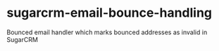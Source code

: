 sugarcrm-email-bounce-handling
==============================

Bounced email handler which marks bounced addresses as invalid in SugarCRM